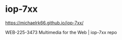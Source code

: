 # iop-7xx

https://michaelrk66.github.io/iop-7xx/

WEB-225-3473 Multimedia for the Web | iop-7xx repo
